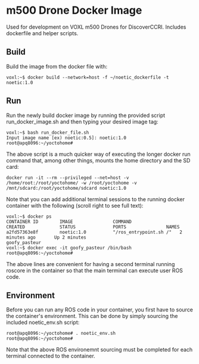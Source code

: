 # m500 Drone Docker Image
Used for development on VOXL m500 Drones for DiscoverCCRI. Includes dockerfile and helper scripts.

## Build
Build the image from the docker file with:

```
voxl:~$ docker build --network=host -f ~/noetic_dockerfile -t noetic:1.0
```

## Run
Run the newly build docker image by running the provided script run_docker_image.sh and then typing your desired image tag:

```
voxl:~$ bash run_docker_file.sh
Input image name [ex) noetic:0.5]: noetic:1.0
root@apq8096:~/yoctohome# 
```
The above script is a much quicker way of executing the longer docker run command that, among other things, mounts the home directory and the SD card:
```
docker run -it --rm --privileged --net=host -v /home/root:/root/yoctohome/ -w /root/yoctohome -v /mnt/sdcard:/root/yoctohome/sdcard noetic:1.0
```
Note that you can add additional terminal sessions to the running docker container with the following (scroll right to see full text):

```
voxl:~$ docker ps
CONTAINER ID        IMAGE               COMMAND                  CREATED             STATUS              PORTS               NAMES
a2fd57363e8f        noetic:1.0          "/ros_entrypoint.sh /"   2 minutes ago       Up 2 minutes                            goofy_pasteur
voxl:~$ docker exec -it goofy_pasteur /bin/bash
root@apq8096:~/yoctohome# 
```
The above lines are convenient for having a second terminal running roscore in the container so that the main terminal can execute user ROS code.


## Environment
Before you can run any ROS code in your container, you first have to source the container's environment. This can be done by simply sourcing the included noetic_env.sh script:

```
root@apq8096:~/yoctohome# . noetic_env.sh
root@apq8096:~/yoctohome# 
```
Note that the above ROS environemnt sourcing must be completed for each terminal connected to the container.
